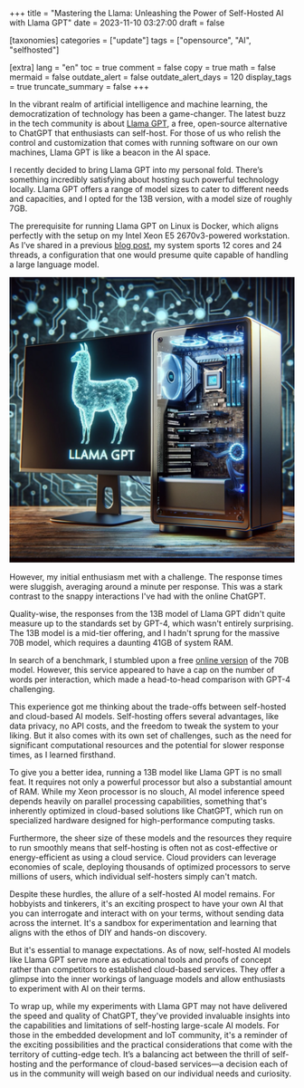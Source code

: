+++
title = "Mastering the Llama: Unleashing the Power of Self-Hosted AI with Llama GPT"
date = 2023-11-10 03:27:00
draft = false

[taxonomies]
categories = ["update"]
tags = ["opensource", "AI", "selfhosted"]

[extra]
lang = "en"
toc = true
comment = false
copy = true
math = false
mermaid = false
outdate_alert = false
outdate_alert_days = 120
display_tags = true
truncate_summary = false
+++


In the vibrant realm of artificial intelligence and machine learning, the democratization of technology has been a game-changer. The latest buzz in the tech community is about [Llama GPT](https://github.com/getumbrel/llama-gpt), a free, open-source alternative to ChatGPT that enthusiasts can self-host. For those of us who relish the control and customization that comes with running software on our own machines, Llama GPT is like a beacon in the AI space.

I recently decided to bring Llama GPT into my personal fold. There’s something incredibly satisfying about hosting such powerful technology locally. Llama GPT offers a range of model sizes to cater to different needs and capacities, and I opted for the 13B version, with a model size of roughly 7GB.

The prerequisite for running Llama GPT on Linux is Docker, which aligns perfectly with the setup on my Intel Xeon E5 2670v3-powered workstation. As I’ve shared in a previous [blog post](@/blog/x99_motherboards.md), my system sports 12 cores and 24 threads, a configuration that one would presume quite capable of handling a large language model.

![Llama logo on PC](/img/llama-gpt-pc.resized.png)

However, my initial enthusiasm met with a challenge. The response times were sluggish, averaging around a minute per response. This was a stark contrast to the snappy interactions I've had with the online ChatGPT.

Quality-wise, the responses from the 13B model of Llama GPT didn't quite measure up to the standards set by GPT-4, which wasn't entirely surprising. The 13B model is a mid-tier offering, and I hadn't sprung for the massive 70B model, which requires a daunting 41GB of system RAM.

In search of a benchmark, I stumbled upon a free [online version](https://stablediffusion.fr/llama2) of the 70B model. However, this service appeared to have a cap on the number of words per interaction, which made a head-to-head comparison with GPT-4 challenging.

This experience got me thinking about the trade-offs between self-hosted and cloud-based AI models. Self-hosting offers several advantages, like data privacy, no API costs, and the freedom to tweak the system to your liking. But it also comes with its own set of challenges, such as the need for significant computational resources and the potential for slower response times, as I learned firsthand.

To give you a better idea, running a 13B model like Llama GPT is no small feat. It requires not only a powerful processor but also a substantial amount of RAM. While my Xeon processor is no slouch, AI model inference speed depends heavily on parallel processing capabilities, something that's inherently optimized in cloud-based solutions like ChatGPT, which run on specialized hardware designed for high-performance computing tasks.

Furthermore, the sheer size of these models and the resources they require to run smoothly means that self-hosting is often not as cost-effective or energy-efficient as using a cloud service. Cloud providers can leverage economies of scale, deploying thousands of optimized processors to serve millions of users, which individual self-hosters simply can't match.

Despite these hurdles, the allure of a self-hosted AI model remains. For hobbyists and tinkerers, it's an exciting prospect to have your own AI that you can interrogate and interact with on your terms, without sending data across the internet. It's a sandbox for experimentation and learning that aligns with the ethos of DIY and hands-on discovery.

But it's essential to manage expectations. As of now, self-hosted AI models like Llama GPT serve more as educational tools and proofs of concept rather than competitors to established cloud-based services. They offer a glimpse into the inner workings of language models and allow enthusiasts to experiment with AI on their terms.

To wrap up, while my experiments with Llama GPT may not have delivered the speed and quality of ChatGPT, they've provided invaluable insights into the capabilities and limitations of self-hosting large-scale AI models. For those in the embedded development and IoT community, it's a reminder of the exciting possibilities and the practical considerations that come with the territory of cutting-edge tech. It’s a balancing act between the thrill of self-hosting and the performance of cloud-based services—a decision each of us in the community will weigh based on our individual needs and curiosity.

